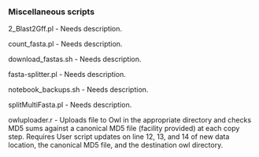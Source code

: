 ### Miscellaneous scripts
2_Blast2Gff.pl - Needs description.

count_fasta.pl - Needs description.

download_fastas.sh - Needs description.

fasta-splitter.pl - Needs description.

notebook_backups.sh - Needs description.

splitMultiFasta.pl - Needs description.

owluploader.r - Uploads file to Owl in the appropriate directory and checks MD5 sums against a canonical MD5 file (facility provided) at each copy step. Requires User script updates on line 12, 13, and 14 of new data location, the canonical MD5 file, and the destination owl directory.
